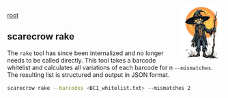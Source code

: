 <img style="float:right;width:100px;" src="../img/scarecrow.png" alt="scarecrow"/>

[root](root.md)

## scarecrow rake
The `rake` tool has since been internalized and no longer needs to be called directly. This tool takes a barcode whitelist and calculates all variations of each barcode for n `--mismatches`. The resulting list is structured and output in JSON format.

```bash
scarecrow rake --barcodes <BC1_whitelist.txt> --mismatches 2
```

